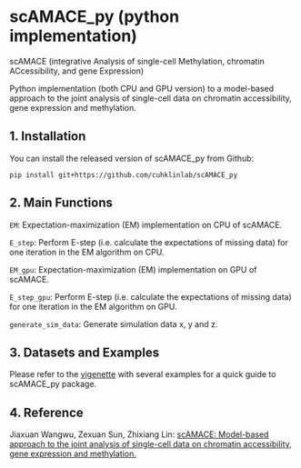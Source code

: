 # scAMACE_py (python implementation)

scAMACE (integrative Analysis of single-cell Methylation, chromatin ACcessibility, and gene Expression)

Python implementation (both CPU and GPU version) to a model-based approach to the joint analysis of single-cell data on chromatin accessibility, gene expression and methylation.

## 1. Installation

You can install the released version of scAMACE_py from Github:

```{python}
pip install git+https://github.com/cuhklinlab/scAMACE_py

```


## 2. Main Functions

`EM`: Expectation-maximization (EM) implementation on CPU of scAMACE.

`E_step`: Perform E-step (i.e. calculate the expectations of missing data) for one iteration in the EM algorithm on CPU.


`EM_gpu`: Expectation-maximization (EM) implementation on GPU of scAMACE.

`E_step_gpu`: Perform E-step (i.e. calculate the expectations of missing data) for one iteration in the EM algorithm on GPU.

`generate_sim_data`: Generate simulation data x, y and z.


## 3. Datasets and Examples
Please refer to the [vigenette](https://github.com/cuhklinlab/scAMACE_py/blob/main/vignette/vignette.md) with several examples for a quick guide to scAMACE_py package.

## 4. Reference
Jiaxuan Wangwu, Zexuan Sun, Zhixiang Lin: [scAMACE: Model-based approach to the joint analysis of single-cell data on chromatin accessibility, gene expression and methylation.](https://www.biorxiv.org/content/10.1101/2021.03.29.437485v1)
